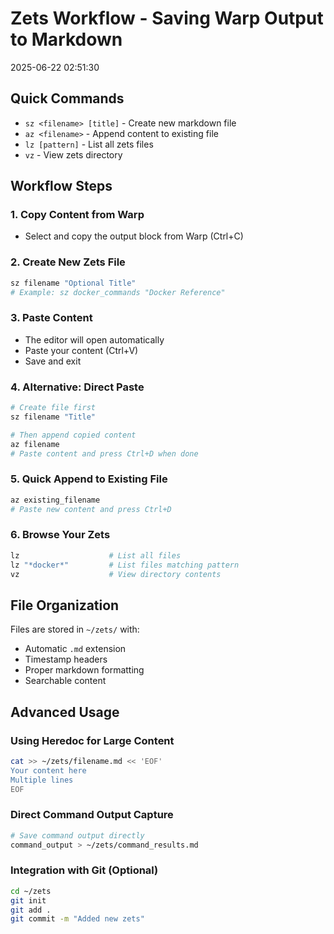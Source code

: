 # Zets Workflow - Saving Warp Output to Markdown

2025-06-22 02:51:30

## Quick Commands

- `sz <filename> [title]` - Create new markdown file
- `az <filename>` - Append content to existing file  
- `lz [pattern]` - List all zets files
- `vz` - View zets directory

## Workflow Steps

### 1. Copy Content from Warp
- Select and copy the output block from Warp (Ctrl+C)

### 2. Create New Zets File
```bash
sz filename "Optional Title"
# Example: sz docker_commands "Docker Reference"
```

### 3. Paste Content
- The editor will open automatically
- Paste your content (Ctrl+V)
- Save and exit

### 4. Alternative: Direct Paste
```bash
# Create file first
sz filename "Title"

# Then append copied content
az filename
# Paste content and press Ctrl+D when done
```

### 5. Quick Append to Existing File
```bash
az existing_filename
# Paste new content and press Ctrl+D
```

### 6. Browse Your Zets
```bash
lz                    # List all files
lz "*docker*"         # List files matching pattern
vz                    # View directory contents
```

## File Organization

Files are stored in `~/zets/` with:
- Automatic `.md` extension
- Timestamp headers
- Proper markdown formatting
- Searchable content

## Advanced Usage

### Using Heredoc for Large Content
```bash
cat >> ~/zets/filename.md << 'EOF'
Your content here
Multiple lines
EOF
```

### Direct Command Output Capture
```bash
# Save command output directly
command_output > ~/zets/command_results.md
```

### Integration with Git (Optional)
```bash
cd ~/zets
git init
git add .
git commit -m "Added new zets"
```
